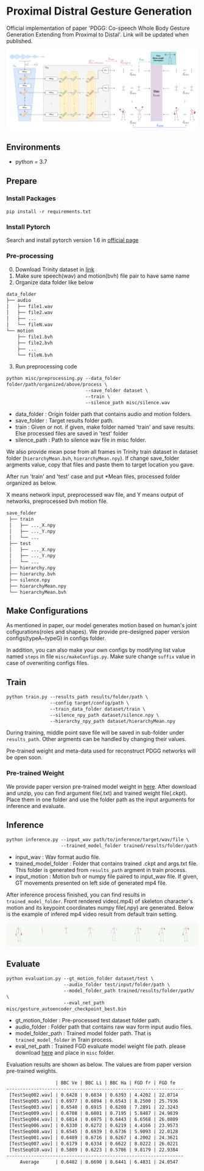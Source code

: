 # Proximal Distral Gesture Generation 

Official implementation of paper 'PDGG: Co-speech Whole Body Gesture Generation Extending from Proximal to Distal'.  Link will be updated when published. 

![img](source/figure1.png)

## Environments 

- python = 3.7

## Prepare 

### Install Packages 

```
pip install -r requirements.txt
```

### Install Pytorch 

Search and install pytorch version 1.6 in [official page](https://pytorch.org/get-started/locally/)

### Pre-processing 

0. Download Trinity dataset in [link](https://trinityspeechgesture.scss.tcd.ie/) 
1. Make sure speech(wav) and motion(bvh) file pair to have same name 
2. Organize data folder like below 

``` 
data_folder 
├── audio
│   ├── file1.wav
│   ├── file2.wav
│   ├── ...
│   └── fileN.wav
└── motion
    ├── file1.bvh
    ├── file2.bvh
    ├── ...
    └── fileN.bvh
```

3. Run preprocessing code 

```
python misc/preprocessing.py --data_folder folder/path/organized/above/process \
                             --save_folder dataset \
                             --train \
                             --silence_path misc/silence.wav
```

- data_folder : Origin folder path that contains audio and motion folders. 
- save_folder : Target results folder path. 
- train : Given or not. if given, make folder named 'train' and save results. Else processed files are saved in 'test' folder 
- silence_path : Path to silence wav file in misc folder. 

We also provide mean pose from all frames in Trinity train dataset in dataset folder (`hierarchyMean.bvh`, `hierarchyMean.npy`). If change save_folder argments value, copy that files and paste them to target location you gave. 

After run 'train' and 'test' case and put *Mean files, processed folder organized as below. 

X means network input, preprocessed wav file, and Y means output of networks, preprocessed bvh motion file. 

```
save_folder 
 ├── train
 │   ├── ..._X.npy
 │   ├── ..._Y.npy
 │   └── ...
 ├── test 
 │   ├── ..._X.npy
 │   ├── ..._Y.npy
 │   └── ...
 ├── hierarchy.npy 
 ├── hierarchy.bvh 
 ├── silence.npy  
 ├── hierarchyMean.npy 
 └── hierarchyMean.bvh 
```

## Make Configurations 

As mentioned in paper, our model generates motion based on human's joint cofigurations(roles and shapes). We provide pre-designed paper version configs(typeA~typeG) in configs folder. 

In addition, you can also make your own configs by modifying list value named `steps` in file `misc/makeConfigs.py`. Make sure change `suffix` value in case of overwriting configs files. 

## Train 

```
python train.py --results_path results/folder/path \
                --config target/config/path \
                --train_data_folder dataset/train \
                --silence_npy_path dataset/silence.npy \
                --hierarchy_npy_path dataset/hierarchyMean.npy
```

During training, middle point save file will be saved in sub-folder under `results_path`. Other argments can be handled by changing their values. 

Pre-trained weight and meta-data used for reconstruct PDGG networks will be open soon. 

### Pre-trained Weight 

We provide paper version pre-trained model weight in [here](https://drive.google.com/file/d/15qp8apU0VeuXI9dx2RUmQ99rDxtyz2W0/view?usp=share_link). After download and unzip, you can find argument file(.txt) and trained weight file(.ckpt). Place them in one folder and use the folder path as the input arguments for inference and evaluate. 


## Inference 

```
python inference.py --input_wav path/to/inference/target/wav/file \
                    --trained_model_folder trained/results/folder/path 
```

- input_wav : Wav format audio file. 
- trained_model_folder : Folder that contains trained .ckpt and args.txt file. This folder is generated from `results_path` argment in train process. 
- input_motion : Motion bvh or numpy file paired to input_wav file. If given, GT movements presented on left side of generated mp4 file. 

After inference process finished, you can find results in `trained_model_folder`. Front rendered video(.mp4) of skeleton character's motion and its keypoint coordinates numpy file(.npy) are generated. Below is the example of infered mp4 video result from default train setting. 

<p align="center">
  <img src="source/infered.gif" />
</p>


## Evaluate 

```
python evaluation.py --gt_motion_folder dataset/test \
                     --audio_folder test/input/folder/path \
                     --model_folder_path trained/results/folder/path/ \
                     --eval_net_path misc/gesture_autoencoder_checkpoint_best.bin
```

- gt_motion_folder : Pre-processed test dataset folder path.
- audio_folder : Folder path that contains raw wav form input audio files.
- model_folder_path : Trained model folder path. That is `trained_model_folder` in Train process. 
- eval_net_path : Trained FGD evaluate model weight file path. please download [here](https://drive.google.com/file/d/1t_E625IkgbV7a5Otg_hsxQTQM9Y_YzdG/view?usp=share_link:) and place in `misc` folder. 

Evaluation results are shown as below. The values are from paper version pre-trained weights. 

```
                  | BBC Ve | BBC Li | BBC Ha | FGD fr | FGD fe
-----------------------------------------------------------------
 [TestSeq002.wav] | 0.6428 | 0.6834 | 0.6393 | 4.4202 | 22.0714
 [TestSeq005.wav] | 0.6977 | 0.6894 | 0.6543 | 8.2500 | 25.7936
 [TestSeq003.wav] | 0.6540 | 0.6915 | 0.6208 | 7.2891 | 22.3243
 [TestSeq009.wav] | 0.6708 | 0.6801 | 0.7195 | 5.8487 | 24.9839
 [TestSeq004.wav] | 0.6814 | 0.6975 | 0.6443 | 6.6568 | 26.0809
 [TestSeq006.wav] | 0.6330 | 0.6272 | 0.6219 | 4.4166 | 23.9573
 [TestSeq008.wav] | 0.6545 | 0.6939 | 0.6736 | 5.9093 | 22.0128
 [TestSeq001.wav] | 0.6489 | 0.6716 | 0.6267 | 4.2002 | 24.3621
 [TestSeq007.wav] | 0.6179 | 0.6334 | 0.6622 | 8.0222 | 26.0221
 [TestSeq010.wav] | 0.5809 | 0.6223 | 0.5786 | 9.8179 | 22.9384
-----------------------------------------------------------------
     Average      | 0.6482 | 0.6690 | 0.6441 | 6.4831 | 24.0547
```


